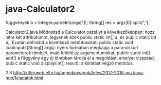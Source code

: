 # java-Calculator2

függvények b = Integer.parseInt(args[1]); String[] res = args[0].split(",");

Calculator2.java Módosítsd a Calculator osztályt a következőképpen: 
hozz létre két attribútumot, legyenek ezek public static int[] a; és public static int b;.
Ezután definiáld a következő metódusokat: 
public static void loadInputs(String[] args): nyers formában megkapja a parancssori paraméterek tömbjét, majd feltölti az argumentumokat, public static int[] add() a függvény egy új tömbben tárolja el a megoldást, amelyet visszaad,
public static void display(int[] result): a kiíratást végző metódus.

2.8   http://kitlei.web.elte.hu/segedanyagok/felev/2017-2018-osz/java-hun/feladatok.html
